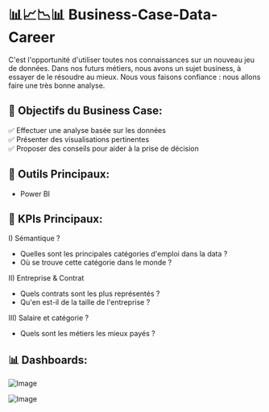 # 📊📈📉📊 Business-Case-Data-Career

C'est l'opportunité d'utiliser toutes nos connaissances sur un nouveau jeu de données.
Dans nos futurs métiers, nous avons un sujet business, à essayer de le résoudre au mieux. Nous vous faisons confiance : nous allons faire une très bonne analyse.

## 🎯 Objectifs du Business Case:

  ✅ Effectuer une analyse basée sur les données <br>
  ✅ Présenter des visualisations pertinentes <br>
  ✅ Proposer des conseils pour aider à la prise de décision

## 🧰 Outils Principaux: 

- Power BI

## 🧠 KPIs Principaux:

  I) Sémantique ? 
  - Quelles sont les principales catégories d'emploi dans la data ?
  - Où se trouve cette catégorie dans le monde ?
  
  II) Entreprise & Contrat 
  - Quels contrats sont les plus représentés ?
  - Qu'en est-il de la taille de l'entreprise ?
  
  III) Salaire et catégorie ?
  - Quels sont les métiers les mieux payés ?

## 📊 Dashboards: 

![Image](https://github.com/user-attachments/assets/07345e2c-25b9-490a-8386-c1326db3079e)

![Image](https://github.com/user-attachments/assets/3284accd-4c7e-420e-8d85-9117cb266d73)
